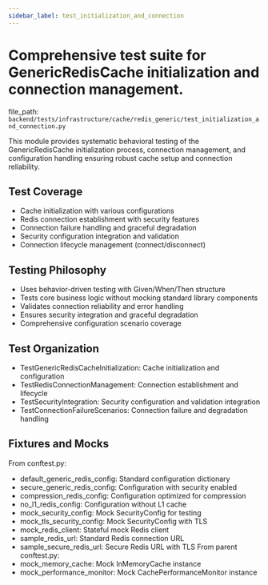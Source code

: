 ```yaml
---
sidebar_label: test_initialization_and_connection
---
```


# Comprehensive test suite for GenericRedisCache initialization and connection management.

  file_path: `backend/tests/infrastructure/cache/redis_generic/test_initialization_and_connection.py`

This module provides systematic behavioral testing of the GenericRedisCache
initialization process, connection management, and configuration handling
ensuring robust cache setup and connection reliability.

## Test Coverage

- Cache initialization with various configurations
- Redis connection establishment with security features
- Connection failure handling and graceful degradation
- Security configuration integration and validation
- Connection lifecycle management (connect/disconnect)

## Testing Philosophy

- Uses behavior-driven testing with Given/When/Then structure
- Tests core business logic without mocking standard library components
- Validates connection reliability and error handling
- Ensures security integration and graceful degradation
- Comprehensive configuration scenario coverage

## Test Organization

- TestGenericRedisCacheInitialization: Cache initialization and configuration
- TestRedisConnectionManagement: Connection establishment and lifecycle
- TestSecurityIntegration: Security configuration and validation integration
- TestConnectionFailureScenarios: Connection failure and degradation handling

## Fixtures and Mocks

From conftest.py:
- default_generic_redis_config: Standard configuration dictionary
- secure_generic_redis_config: Configuration with security enabled
- compression_redis_config: Configuration optimized for compression
- no_l1_redis_config: Configuration without L1 cache
- mock_security_config: Mock SecurityConfig for testing
- mock_tls_security_config: Mock SecurityConfig with TLS
- mock_redis_client: Stateful mock Redis client
- sample_redis_url: Standard Redis connection URL
- sample_secure_redis_url: Secure Redis URL with TLS
From parent conftest.py:
- mock_memory_cache: Mock InMemoryCache instance
- mock_performance_monitor: Mock CachePerformanceMonitor instance
